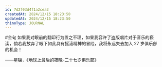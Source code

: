 ```yaml
---
id: 7d2f03d4f1a2cea3
createdAt: 2024/12/15 18:23:50
updatedAt: 2024/12/15 18:23:50
thinoType: JOURNAL
---
```

#金句 如果我对眼前的翻印行为置之不理，如果我容许了盗版唱片对于音乐的亵渎，倘若我放弃了眼下如此具有摇滚精神的冒险，我将永远失去加入 27 岁俱乐部的机会！

——星锑，《地球上最后的夜晚-二十七岁俱乐部》